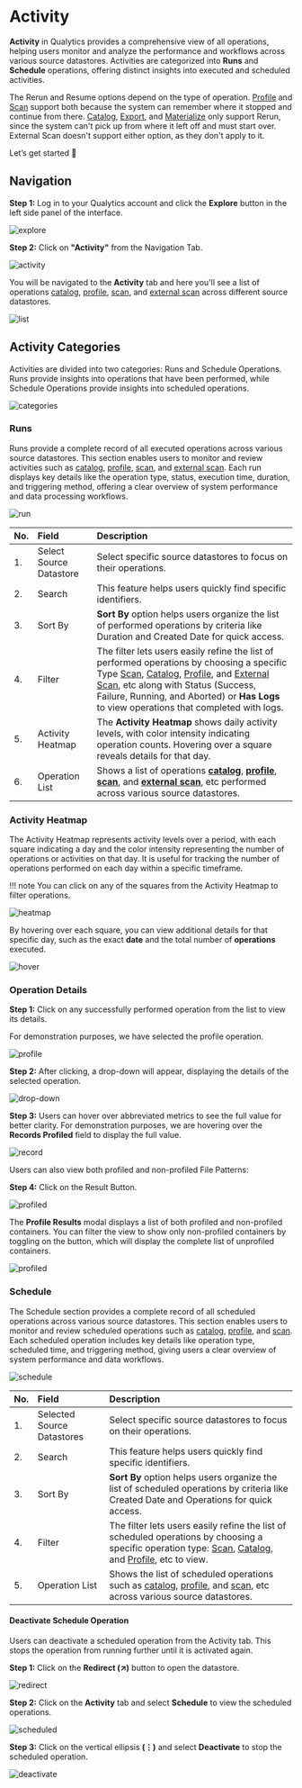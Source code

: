 # Activity

**Activity** in Qualytics provides a comprehensive view of all operations, helping users monitor and analyze the performance and workflows across various source datastores. Activities are categorized into **Runs** and **Schedule** operations, offering distinct insights into executed and scheduled activities.

The Rerun and Resume options depend on the type of operation. [Profile](../source-datastore/profile.md) and [Scan](../source-datastore/scan.md) support both because the system can remember where it stopped and continue from there. [Catalog](../source-datastore/catalog.md), [Export](../container/export-operation.md), and [Materialize](../container/materialize-operation.md) only support Rerun, since the system can't pick up from where it left off and must start over. External Scan doesn't support either option, as they don't apply to it.

Let’s get started 🚀

## Navigation

**Step 1:** Log in to your Qualytics account and click the **Explore** button in the left side panel of the interface.

![explore](../assets/explore/activity/explore-light.png)

**Step 2:** Click on **"Activity"** from the Navigation Tab.

![activity](../assets/explore/activity/activity-light.png)

You will be navigated to the **Activity** tab and here you'll see a list of operations [catalog](../source-datastore/catalog.md), [profile](../source-datastore/profile.md), [scan](../source-datastore/scan.md), and [external scan](../source-datastore/external-scan.md) across different source datastores.

![list](../assets/explore/activity/list-light.png)

## Activity Categories

Activities are divided into two categories: Runs and Schedule Operations. Runs provide insights into operations that have been performed, while Schedule Operations provide insights into scheduled operations.

![categories](../assets/explore/activity/categories-light.png)

### Runs

Runs provide a complete record of all executed operations across various source datastores. This section enables users to monitor and review activities such as [catalog](../source-datastore/catalog.md), [profile](../source-datastore/profile.md), [scan](../source-datastore/scan.md), and [external scan](../source-datastore/external-scan.md). Each run displays key details like the operation type, status, execution time, duration, and triggering method, offering a clear overview of system performance and data processing workflows.

![run](../assets/explore/activity/runs-light.png)

| No. | Field | Description |
| :---- | :---- | :---- |
| 1. | Select Source Datastore | Select specific source datastores to focus on their operations. |
| 2. | Search | This feature helps users quickly find specific identifiers. |
| 3. | Sort By | **Sort By** option helps users organize the list of performed operations by criteria like Duration and Created Date for quick access. |
| 4. | Filter | The filter lets users easily refine the list of performed operations by choosing a specific Type [Scan](../source-datastore/scan.md), [Catalog](../source-datastore/catalog.md), [Profile](../source-datastore/profile.md), and [External Scan](../source-datastore/external-scan.md), etc along with Status (Success, Failure, Running, and Aborted) or **Has Logs** to view operations that completed with logs. |
| 5. | Activity Heatmap | The **Activity Heatmap** shows daily activity levels, with color intensity indicating operation counts. Hovering over a square reveals details for that day. |
| 6. | Operation List | Shows a list of operations [**catalog**](../source-datastore/catalog.md), [**profile**](../source-datastore/profile.md), [**scan**](../source-datastore/scan.md), and [**external scan**](../source-datastore/external-scan.md), etc performed across various source datastores. |

### Activity Heatmap

The Activity Heatmap represents activity levels over a period, with each square indicating a day and the color intensity representing the number of operations or activities on that day. It is useful for tracking the number of operations performed on each day within a specific timeframe.

!!! note 
    You can click on any of the squares from the Activity Heatmap to filter operations.  

![heatmap](../assets/explore/activity/heatmap-light.png)

By hovering over each square, you can view additional details for that specific day, such as the exact **date** and the total number of **operations** executed.

![hover](../assets/explore/activity/hover-light.png)

### Operation Details

**Step 1:** Click on any successfully performed operation from the list to view its details.

For demonstration purposes, we have selected the profile operation.

![profile](../assets/explore/activity/profile-light.png)

**Step 2:** After clicking, a drop-down will appear, displaying the details of the selected operation.

![drop-down](../assets/explore/activity/drop-light.png)

**Step 3:** Users can hover over abbreviated metrics to see the full value for better clarity. For demonstration purposes, we are hovering over the **Records Profiled** field to display the full value.

![record](../assets/explore/activity/record-light.png)

Users can also view both profiled and non-profiled File Patterns:

**Step 4:** Click on the Result Button.

![profiled](../assets/explore/activity/result-light.png)

The **Profile Results** modal displays a list of both profiled and non-profiled containers. You can filter the view to show only non-profiled containers by toggling on the button, which will display the complete list of unprofiled containers.

![profiled](../assets/explore/activity/profiled-light.png)

### Schedule

The Schedule section provides a complete record of all scheduled operations across various source datastores. This section enables users to monitor and review scheduled operations such as [catalog](../source-datastore/catalog.md), [profile](../source-datastore/profile.md), and [scan](../source-datastore/scan.md). Each scheduled operation includes key details like operation type, scheduled time, and triggering method, giving users a clear overview of system performance and data workflows.

![schedule](../assets/explore/activity/schedule-light.png)

| No. | Field | Description |
| :---- | :---- | :---- |
| 1. | Selected Source Datastores | Select specific source datastores to focus on their operations. |
| 2. | Search | This feature helps users quickly find specific identifiers. |
| 3. | Sort By | **Sort By** option helps users organize the list of scheduled operations by criteria like Created Date and Operations for quick access. |
| 4. | Filter | The filter lets users easily refine the list of scheduled operations by choosing a specific operation type: [Scan](../source-datastore/scan.md), [Catalog](../source-datastore/catalog.md), and [Profile](../source-datastore/profile.md), etc to view. |
| 5. | Operation List | Shows the list of scheduled operations such as [catalog](../source-datastore/catalog.md), [profile](../source-datastore/profile.md), and [scan](../source-datastore/scan.md), etc across various source datastores. |

#### Deactivate Schedule Operation

Users can deactivate a scheduled operation from the Activity tab. This stops the operation from running further until it is activated again.

**Step 1:** Click on the **Redirect (↗)** button to open the datastore.

![redirect](../assets/explore/activity/redirect-light.png)

**Step 2:** Click on the **Activity** tab and select **Schedule** to view the scheduled operations.

![scheduled](../assets/explore/activity/scheduled-light.png)

**Step 3:** Click on the vertical ellipsis **(⋮)** and select **Deactivate** to stop the scheduled operation.

![deactivate](../assets/explore/activity/deactivate-light.png)